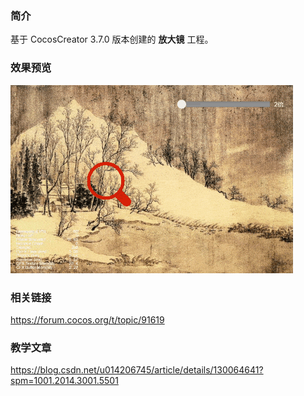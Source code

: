 ### 简介
基于 CocosCreator 3.7.0 版本创建的 **放大镜** 工程。

### 效果预览
![image](../../../gif/202201/2022012056.gif)

### 相关链接
https://forum.cocos.org/t/topic/91619

### 教学文章
https://blog.csdn.net/u014206745/article/details/130064641?spm=1001.2014.3001.5501